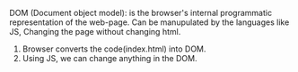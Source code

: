 DOM (Document object model): is the browser's internal programmatic representation of the web-page.
Can be manupulated by the languages like JS, Changing the page without changing html.

 1. Browser converts the code(index.html) into DOM.
 2. Using JS, we can change anything in the DOM.
